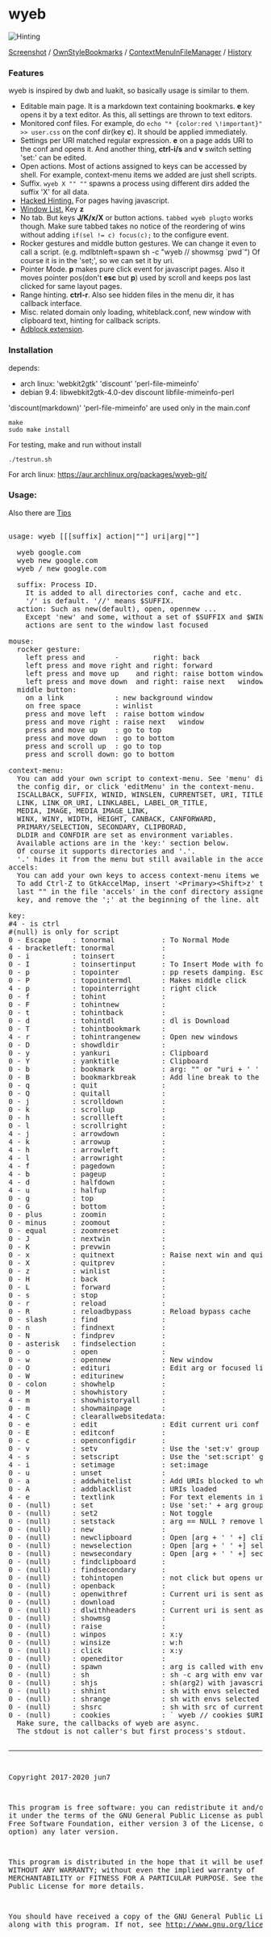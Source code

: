 # wyeb

![Hinting](https://github.com/jun7/wyeb/wiki/img/hinting.png)

[Screenshot](https://github.com/jun7/wyeb/wiki/img/favicon.png)
/ [OwnStyleBookmarks](https://github.com/jun7/wyeb/wiki/img/bookmark.png)
/ [ContextMenuInFileManager](https://github.com/jun7/wyeb/wiki/img/contextmenu.jpg)
/ [History](https://github.com/jun7/wyeb/wiki/img/history.jpg)

### Features
wyeb is inspired by dwb and luakit, so basically usage is similar to them.

- Editable main page. It is a markdown text containing bookmarks.
**e** key opens it by a text editor. As this, all settings are thrown to text editors.
- Monitored conf files. For example, do `echo "* {color:red \!important}" >> user.css` on the conf dir(key **c**).
It should be applied immediately.
- Settings per URI matched regular expression. **e** on a page adds URI to the conf and opens it.
And another thing, **ctrl-i/s** and **v** switch setting 'set:' can be edited.
- Open actions. Most of actions assigned to keys can be accessed by shell.
For example, context-menu items we added are just shell scripts.
- Suffix. `wyeb X "" ""` spawns a process using different dirs added the suffix 'X' for all data.
- [Hacked Hinting.](https://github.com/jun7/wyeb/wiki/img/hackedhint.png) For pages having javascript.
- [Window List.](https://github.com/jun7/wyeb/wiki/img/windowlist.jpg) Key **z**
- No tab. But keys **J/K/x/X** or button actions. `tabbed wyeb plugto` works though.
Make sure tabbed takes no notice of the reordering of wins
without adding `if(sel != c) focus(c);` to the configure event.
- Rocker gestures and middle button gestures. We can change it even to call a script.
(e.g. mdlbtnleft=spawn sh -c "wyeb // showmsg \`pwd\`")
Of course it is in the 'set;', so we can set it by uri.
- Pointer Mode. **p** makes pure click event for javascript pages.
Also it moves pointer pos(don't **esc** but **p**) used by scroll and keeps pos last clicked for same layout pages.
- Range hinting. **ctrl-r**. Also see hidden files in the menu dir, it has callback interface.
- Misc. related domain only loading,
whiteblack.conf, new window with clipboard text, hinting for callback scripts.
- [Adblock extension](https://github.com/jun7/wyebadblock).

### Installation
depends:

- arch linux: 'webkit2gtk' 'discount' 'perl-file-mimeinfo'
- debian 9.4: libwebkit2gtk-4.0-dev discount libfile-mimeinfo-perl

'discount(markdown)' 'perl-file-mimeinfo' are used only in the main.conf

	make
	sudo make install

For testing, make and run without install

	./testrun.sh

For arch linux: https://aur.archlinux.org/packages/wyeb-git/

### Usage:
Also there are [Tips](https://github.com/jun7/wyeb/wiki)
<pre>

usage: wyeb [[[suffix] action|""] uri|arg|""]

  wyeb google.com
  wyeb new google.com
  wyeb / new google.com

  suffix: Process ID.
    It is added to all directories conf, cache and etc.
    '/' is default. '//' means $SUFFIX.
  action: Such as new(default), open, opennew ...
    Except 'new' and some, without a set of $SUFFIX and $WINID,
    actions are sent to the window last focused

mouse:
  rocker gesture:
    left press and       -        right: back
    left press and move right and right: forward
    left press and move up    and right: raise bottom window and close
    left press and move down  and right: raise next   window and close
  middle button:
    on a link            : new background window
    on free space        : winlist
    press and move left  : raise bottom window
    press and move right : raise next   window
    press and move up    : go to top
    press and move down  : go to bottom
    press and scroll up  : go to top
    press and scroll down: go to bottom

context-menu:
  You can add your own script to context-menu. See 'menu' dir in
  the config dir, or click 'editMenu' in the context-menu.
  ISCALLBACK, SUFFIX, WINID, WINSLEN, CURRENTSET, URI, TITLE, FOCUSURI,
  LINK, LINK_OR_URI, LINKLABEL, LABEL_OR_TITLE,
  MEDIA, IMAGE, MEDIA_IMAGE_LINK,
  WINX, WINY, WIDTH, HEIGHT, CANBACK, CANFORWARD,
  PRIMARY/SELECTION, SECONDARY, CLIPBORAD,
  DLDIR and CONFDIR are set as environment variables.
  Available actions are in the 'key:' section below.
  Of course it supports directories and '.'.
  '.' hides it from the menu but still available in the accels.
accels:
  You can add your own keys to access context-menu items we added.
  To add Ctrl-Z to GtkAccelMap, insert '&lt;Primary&gt;&lt;Shift&gt;z' to the
  last "" in the file 'accels' in the conf directory assigned 'c'
  key, and remove the ';' at the beginning of the line. alt is &lt;Alt&gt;.

key:
#4 - is ctrl
#(null) is only for script
0 - Escape     : tonormal           : To Normal Mode
4 - bracketleft: tonormal           : 
0 - i          : toinsert           : 
0 - I          : toinsertinput      : To Insert Mode with focus of first input
0 - p          : topointer          : pp resets damping. Esc clears pos. Press enter/space makes btn press
0 - P          : topointermdl       : Makes middle click
4 - p          : topointerright     : right click
0 - f          : tohint             : 
0 - F          : tohintnew          : 
0 - t          : tohintback         : 
0 - d          : tohintdl           : dl is Download
0 - T          : tohintbookmark     : 
4 - r          : tohintrangenew     : Open new windows
0 - D          : showdldir          : 
0 - y          : yankuri            : Clipboard
0 - Y          : yanktitle          : Clipboard
0 - b          : bookmark           : arg: "" or "uri + ' ' + label"
0 - B          : bookmarkbreak      : Add line break to the main page
0 - q          : quit               : 
0 - Q          : quitall            : 
0 - j          : scrolldown         : 
0 - k          : scrollup           : 
0 - h          : scrollleft         : 
0 - l          : scrollright        : 
4 - j          : arrowdown          : 
4 - k          : arrowup            : 
4 - h          : arrowleft          : 
4 - l          : arrowright         : 
4 - f          : pagedown           : 
4 - b          : pageup             : 
4 - d          : halfdown           : 
4 - u          : halfup             : 
0 - g          : top                : 
0 - G          : bottom             : 
0 - plus       : zoomin             : 
0 - minus      : zoomout            : 
0 - equal      : zoomreset          : 
0 - J          : nextwin            : 
0 - K          : prevwin            : 
0 - x          : quitnext           : Raise next win and quit current win
0 - X          : quitprev           : 
0 - z          : winlist            : 
0 - H          : back               : 
0 - L          : forward            : 
0 - s          : stop               : 
0 - r          : reload             : 
0 - R          : reloadbypass       : Reload bypass cache
0 - slash      : find               : 
0 - n          : findnext           : 
0 - N          : findprev           : 
0 - asterisk   : findselection      : 
0 - o          : open               : 
0 - w          : opennew            : New window
0 - O          : edituri            : Edit arg or focused link or current page's URI
0 - W          : editurinew         : 
0 - colon      : showhelp           : 
0 - M          : showhistory        : 
4 - m          : showhistoryall     : 
0 - m          : showmainpage       : 
4 - C          : clearallwebsitedata: 
0 - e          : edit               : Edit current uri conf or mainpage
0 - E          : editconf           : 
0 - c          : openconfigdir      : 
0 - v          : setv               : Use the 'set:v' group
4 - s          : setscript          : Use the 'set:script' group
4 - i          : setimage           : set:image
0 - u          : unset              : 
0 - a          : addwhitelist       : Add URIs blocked to whiteblack.conf as white list
0 - A          : addblacklist       : URIs loaded
4 - e          : textlink           : For text elements in insert mode
0 - (null)     : set                : Use 'set:' + arg group of main.conf. This toggles
0 - (null)     : set2               : Not toggle
0 - (null)     : setstack           : arg == NULL ? remove last : add set without checking duplicate
0 - (null)     : new                : 
0 - (null)     : newclipboard       : Open [arg + ' ' +] clipboard text in a new window
0 - (null)     : newselection       : Open [arg + ' ' +] selection ...
0 - (null)     : newsecondary       : Open [arg + ' ' +] secondaly ...
0 - (null)     : findclipboard      : 
0 - (null)     : findsecondary      : 
0 - (null)     : tohintopen         : not click but opens uri as opennew/back
0 - (null)     : openback           : 
0 - (null)     : openwithref        : Current uri is sent as Referer
0 - (null)     : download           : 
0 - (null)     : dlwithheaders      : Current uri is sent as Referer. Also cookies
0 - (null)     : showmsg            : 
0 - (null)     : raise              : 
0 - (null)     : winpos             : x:y
0 - (null)     : winsize            : w:h
0 - (null)     : click              : x:y
0 - (null)     : openeditor         : 
0 - (null)     : spawn              : arg is called with environment variables
0 - (null)     : sh                 : sh -c arg with env vars
0 - (null)     : shjs               : sh(arg2) with javascript(arg)'s $RESULT
0 - (null)     : shhint             : sh with envs selected by a hint
0 - (null)     : shrange            : sh with envs selected by ranged hints
0 - (null)     : shsrc              : sh with src of current page via pipe
0 - (null)     : cookies            : ` wyeb // cookies $URI 'sh -c "echo $RESULT"' ` prints headers.
  Make sure, the callbacks of wyeb are async.
  The stdout is not caller's but first process's stdout.

</pre>
<hr>
<pre>

Copyright 2017-2020 jun7

This program is free software: you can redistribute it and/or modify
it under the terms of the GNU General Public License as published by
the Free Software Foundation, either version 3 of the License, or
(at your option) any later version.

This program is distributed in the hope that it will be useful,
but WITHOUT ANY WARRANTY; without even the implied warranty of
MERCHANTABILITY or FITNESS FOR A PARTICULAR PURPOSE.  See the
GNU General Public License for more details.

You should have received a copy of the GNU General Public License
along with this program.  If not, see <http://www.gnu.org/licenses/>.

</pre>
